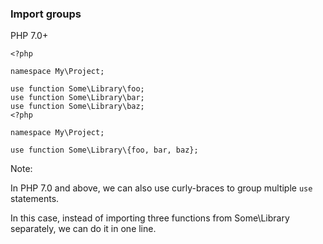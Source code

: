 ### Import groups

PHP 7.0+

<pre class="fragment-replacement"><code class="hljs lang-php fragment fade-out" data-fragment-index="0">&lt;?php

namespace My\Project;

use function Some\Library\foo;
use function Some\Library\bar;
use function Some\Library\baz;
</code><code class="hljs lang-php fragment fade-in" data-fragment-index="0">&lt;?php

namespace My\Project;

use function Some\Library\{foo, bar, baz};</code></pre>

Note:

In PHP 7.0 and above, we can also use curly-braces to group multiple `use` statements.

In this case, instead of importing three functions from Some\Library separately, we can do it in one line.
